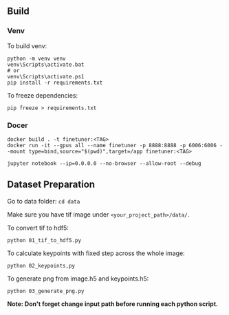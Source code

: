 ## Build

### Venv

To build venv:

```
python -m venv venv
venv\Scripts\activate.bat
# or
venv\Scripts\activate.ps1
pip install -r requirements.txt
```

To freeze dependencies:

```
pip freeze > requirements.txt
```

### Docer
```
docker build . -t finetuner:<TAG>
docker run -it --gpus all --name finetuner -p 8888:8888 -p 6006:6006 --mount type=bind,source="$(pwd)",target=/app finetuner:<TAG>

jupyter notebook --ip=0.0.0.0 --no-browser --allow-root --debug
```

## Dataset Preparation

Go to data folder:
`cd data`

Make sure you have tif image under `<your_project_path>/data/`.

To convert tif to hdf5:
```
python 01_tif_to_hdf5.py
```

To calculate keypoints with fixed step across the whole image:
```
python 02_keypoints,py
```

To generate png from image.h5 and keypoints.h5:
```
python 03_generate_png.py
```

**Note: Don't forget change input path before running each python script.**